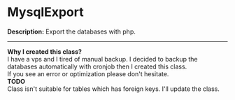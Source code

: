 # MysqlExport
**Description:** Export the databases with php.
***
**Why I created this class?** <br />
I have a vps and I tired of manual backup. I decided to backup the databases automatically with cronjob then I created this class.
<br />
If you see an error or optimization please don't hesitate.<br />
**TODO**<br />
Class isn't suitable for tables which has foreign keys. I'll update the class.
